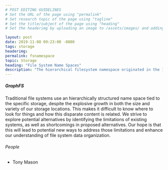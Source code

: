 ```yaml
---
# POST EDITING GUIDELINES
# Set the URL of the page using "permalink"
# Set research topic of the page using "tagline"
# Set the title/subject of the page using "heading"
# Set the headerimg by uploading an image to /assets/images/ and adding the URL to "headerimg"

layout: post
date: 2019-11-08 09:23:00 -0800
tags: storage
headerimg:
permalink: fsnamespace
topic: Storage
heading: "File System Name Spaces"
description: "The hierarchical filesystem namespace originated in the 1950s and was modeled after filing cabinets.  While it has served us adequately for decades, we explore alternate namespace paradigms to determine if there are alternatives that can enhance the ability to find and present information to users."
---
```

<!-- Project Overview section -->
<div class="container-fluid bg-gray my-5 py-5">
    <div class="container pt-4">
        <h5>GraphFS</h5>
        <P>Traditional file systems use an hierarchically structured name space tied to the specific storage, despite the explosive growth in both the size and variety of our storage locations. This makes it difficult to know where to look for things and how this disparate content is related. We strive to explore potential alternatives by identifying the limitations of existing systems, as well as shortcomings in proposed alternatives.  Our hope is that this will lead to potential new ways to address those limitations and enhance our understanding of file system data organization.</P>
    </div>
</div>
<div class="container">
    <h6>People</h6>
        <ul>
	<li>Tony Mason</li>
        </ul>
</div>

